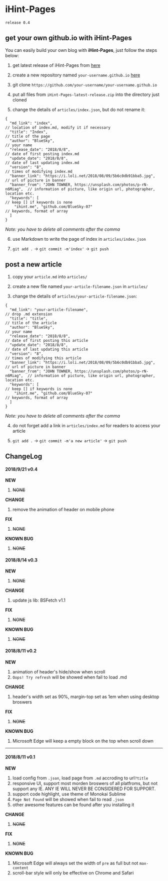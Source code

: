 # iHint-Pages

`release 0.4`

## get your own github.io with iHint-Pages

You can easily build your own blog with **iHint-Pages**, just follow the steps below:

1. get latest release of iHint-Pages from [here](https://github.com/BlueSky-07/bluesky-07.github.io/releases)

2. create a new repository named `your-username.github.io` [here](https://github.com/new)

3. git clone `https://github.com/your-username/your-username.github.io`

4. put all files from `iHint-Pages-latest-release.zip` into the directory just cloned

5. change the details of `articles/index.json`, but do not rename it:
```text
{
  "md_link": "index",                                                     // location of index.md, modify it if necessary
  "title": "Index",                                                       // title of the page
  "author": "BlueSky",                                                    // your name
  "release_date": "2018/8/8",                                             // date of first posting index.md
  "update_date": "2018/8/8",                                              // date of last updating index.md
  "version": "8",                                                         // times of modifying index.md
  "banner_link": "https://i.loli.net/2018/08/09/5b6c0db91bba5.jpg",       // url of picture in banner
  "banner_from": "JOHN TOWNER, https://unsplash.com/photos/p-rN-n6Miag",  // information of picture, like origin url, photographer, location etc.
  "keywords": [                                                           // keep [] if keywords is none
    "ihint.me", "github.com/BlueSky-07"                                   // keywords, format of array
  ] 
}
```
*Note: you have to delete all comments after the comma*

6. use Markdown to write the page of index in `articles/index.json`

7. `git add .` -> `git commit -m'index'` -> `git push`

## post a new article

1. copy your `article.md` into `articles/`

2. create a new file named `your-article-filename.json` in `articles/`

3. change the details of `articles/your-article-filename.json`:
```text
{
  "md_link": "your-article-filename",                                     // drop .md extension
  "title": "title",                                                       // title of the article
  "author": "BlueSky",                                                    // your name
  "release_date": "2018/8/8",                                             // date of first posting this article
  "update_date": "2018/8/8",                                              // date of last updating this article
  "version": "8",                                                         // times of modifying this article
  "banner_link": "https://i.loli.net/2018/08/09/5b6c0db91bba5.jpg",       // url of picture in banner
  "banner_from": "JOHN TOWNER, https://unsplash.com/photos/p-rN-n6Miag",  // information of picture, like origin url, photographer, location etc.
  "keywords": [                                                           // keep [] if keywords is none
    "ihint.me", "github.com/BlueSky-07"                                   // keywords, format of array
  ]
}
```
*Note: you have to delete all comments after the comma*

4. do not forget add a link in `articles/index.md` for readers to access your article

5. `git add .` -> `git commit -m'a new article'` -> `git push`

## ChangeLog

#### 2018/9/21 v0.4

**NEW**
1. <del>NONE</del>

**CHANGE**
1. remove the animation of header on mobile phone

**FIX**
1. <del>NONE</del>

**KNOWN BUG**
1. <del>NONE</del>

#### 2018/8/14 v0.3

**NEW**
1. <del>NONE</del>

**CHANGE**
1. update js lib: BSFetch v1.1

**FIX**
1. <del>NONE</del>

**KNOWN BUG**
1. <del>NONE</del>

#### 2018/8/11 v0.2

**NEW**
1. animation of header's hide/show when scroll
1. `Oops! Try refresh` will be showed when fail to load .md

**CHANGE**
1. header's width set as 90%, margin-top set as 1em when using desktop broswers

**FIX**
1. <del>NONE</del>

**KNOWN BUG**
1. Microsoft Edge will keep a empty block on the top when scroll down

----
#### 2018/8/11 v0.1

**NEW**
1. load config from `.json`, load page from `.md` accroding to url`?title`
1. responsive UI, support most morden broswers of all platfroms, but not support any IE. ANY IE WILL NEVER BE CONSIDERED FOR SUPPORT.
1. support code highlight, use theme of Monokai Sublime
1. `Page Not Found` will be showed when fail to read `.json`
1. other awesome features can be found after you installing it

**CHANGE**
1. <del>NONE</del>

**FIX**
1. <del>NONE</del>

**KNOWN BUG**
1. Microsoft Edge will always set the width of `pre` as full but not `max-content`
1. scroll-bar style will only be effective on Chrome and Safari